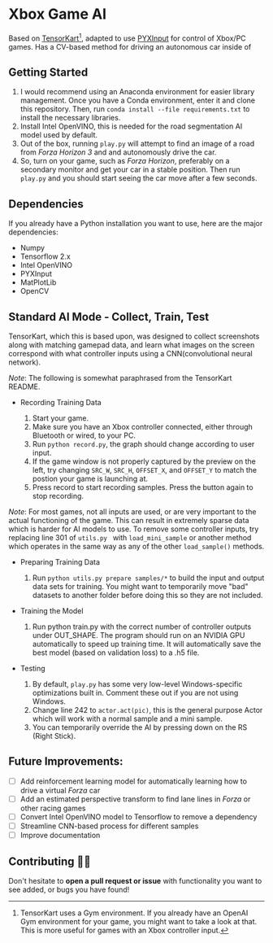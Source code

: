 Xbox Game AI
==========



Based on [TensorKart](https://github.com/kevinhughes27/TensorKart)[^1], adapted to use [PYXInput](https://github.com/bayangan1991/PYXInput) for control of Xbox/PC games. Has a CV-based method for driving an autonomous car inside of

## Getting Started
1. I would recommend using an Anaconda environment for easier library management. Once you have a Conda environment, enter it and clone this repository. Then, run `conda install --file requirements.txt` to install the necessary libraries.
2. Install Intel OpenVINO, this is needed for the road segmentation AI model used by default.
3. Out of the box, running `play.py` will attempt to find an image of a road from *Forza Horizon 3* and [](./samples/forza_road3/00121.png) and autonomously drive the car.
4. So, turn on your game, such as *Forza Horizon*, preferably on a secondary monitor and get your car in a stable position. Then run `play.py` and you should start seeing the car move after a few seconds. 

## Dependencies
If you already have a Python installation you want to use, here are the major dependencies:

* Numpy
* Tensorflow 2.x
* Intel OpenVINO
* PYXInput
* MatPlotLib
* OpenCV

## Standard AI Mode - Collect, Train, Test
TensorKart, which this is based upon, was designed to collect screenshots along with matching gamepad data, and learn what images on the screen correspond with what controller inputs using a CNN(convolutional neural network).

*Note*: The following is somewhat paraphrased from the TensorKart README. 

* Recording Training Data

    1. Start your game. 
    2. Make sure you have an Xbox controller connected, either through Bluetooth or wired, to your PC.
    3. Run `python record.py`, the graph should change according to user input. 
    4. If the game window is not properly captured by the preview on the left, try changing `SRC_W`, `SRC_H`, `OFFSET_X`, and `OFFSET_Y` to match the postion your game is launching at. 
    5. Press record to start recording samples. Press the button again to stop recording. 

*Note*: For most games, not all inputs are used, or are very important to the actual functioning of the game. This can result in extremely sparse data which is harder for AI models to use. To remove some controller inputs, try replacing line 301 of `utils.py ` with `load_mini_sample` or another method which operates in the same way as any of the other `load_sample()` methods. 

* Preparing Training Data

  1. Run `python utils.py prepare samples/*` to build the input and output data sets for training. You might want to temporarily move "bad" datasets to another folder before doing this so they are not included.

* Training the Model

  1. Run python train.py with the correct number of controller outputs under OUT_SHAPE. The program should run on an NVIDIA GPU automatically to speed up training time. It will automatically save the best model (based on validation loss) to a .h5 file. 

* Testing

  1. By default, `play.py` has some very low-level Windows-specific optimizations built in. Comment these out if you are not using Windows. 
  2. Change line 242 to `actor.act(pic)`, this is the general purpose Actor which will work with a normal sample and a mini sample.
  3. You can temporarily override the AI by pressing down on the RS (Right Stick).
   
## Future Improvements:
- [ ] Add reinforcement learning model for automatically learning how to drive a virtual *Forza* car
- [ ] Add an estimated perspective transform to find lane lines in *Forza* or other racing games
- [ ] Convert Intel OpenVINO model to Tensorflow to remove a dependency
- [ ] Streamline CNN-based process for different samples
- [ ] Improve documentation

## Contributing 🙈🙈
Don't hesitate to **open a pull request or issue** with functionality you want to see added, or bugs you have found!

[^1]: TensorKart uses a Gym environment. If you already have an OpenAI Gym environment for your game, you might want to take a look at that. This is more useful for games with an Xbox controller input.